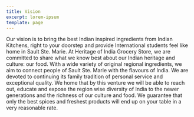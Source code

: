 ```yaml
---
title: Vision
excerpt: lorem-ipsum
template: page
---
```

Our vision is to bring the best Indian inspired ingredients from Indian Kitchens, right to your doorstep and provide International students feel like home in Sault Ste. Marie. 
At Heritage of India Grocery Store, we are committed to share what we know best about our Indian heritage and culture: our food. With a wide variety of original regional ingredients, we aim to connect people of Sault Ste. Marie with the flavours of India. We are devoted to continuing its family tradition of personal service and exceptional quality. We home that by this venture we will be able to reach out, educate and expose the region wise diversity of India to the newer generations and  the richness of our culture and food. We guarantee that only the best spices and freshest products will end up on your table in a very reasonable rate. 